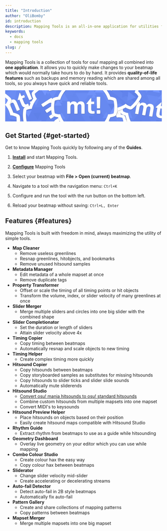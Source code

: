 ```yaml
---
title: "Introduction"
author: "OliBomby"
id: introduction
description: Mapping Tools is an all-in-one application for utilities for mapping in osu!.
keywords:
  - docs
  - mapping tools
slug: /
---
```

Mapping Tools is a collection of tools for osu! mapping all combined into **one application**.
It allows you to quickly make changes to your beatmap which would normally take hours to do by hand.
It provides **quality-of-life features** such as backups and memory reading which are shared among all tools, so you always have quick and reliable tools. 

![Mapping Tools Logo](/img/mt_banner.png)

## Get Started {#get-started}

Get to know Mapping Tools quickly by following any of the **Guides**.


1. [**Install**](02-installation.md) and start Mapping Tools.

2. [**Configure**](02-installation.md#setup) Mapping Tools

3. Select your beatmap with **File > Open (current) beatmap**.

4. Navigate to a tool with the navigation menu: `Ctrl+K`

5. Configure and run the tool with the run button on the bottom left.

6. Reload your beatmap without saving: `Ctrl+L, Enter`

## Features {#features}

Mapping Tools is built with freedom in mind, always maximizing the utility of simple tools.

- **Map Cleaner**
  - Remove useless greenlines
  - Resnap greenlines, hitobjects, and bookmarks
  - Remove unused hitsound samples
- **Metadata Manager**
  - Edit metadata of a whole mapset at once
  - Remove duplicate tags
- **Property Transformer**
  - Offset or scale the timing of all timing points or hit objects
  - Transform the volume, index, or slider velocity of many greenlines at once
- **Slider Merger**
  - Merge multiple sliders and circles into one big slider with the combined shape
- **Slider Completionator**
  - Set the duration or length of sliders
  - Attain slider velocity above 4x
- **Timing Copier**
  - Copy timing between beatmaps
  - Automatically resnap and scale objects to new timing
- **Timing Helper**
  - Create complex timing more quickly
- **Hitsound Copier**
  - Copy hitsounds between beatmaps
  - Copy storyboarded samples as substitutes for missing hitsounds
  - Copy hitsounds to slider ticks and slider slide sounds
  - Automatically mute sliderends
- **Hitsound Studio**
  - [Convert osu! mania hitsounds to osu! standard hitsounds](../04-guides/hs-studio-convert-mania-to-standard.md)
  - Combine custom hitsounds from multiple mapsets into one mapset
  - Convert MIDI's to keysounds
- **Hitsound Preview Helper**
  - Place hitsounds on objects based on their position
  - Easily create hitsound maps compatible with Hitsound Studio
- **Rhythm Guide**
  - Extract rhythm from beatmaps to use as a guide while hitsounding
- **Geometry Dashboard**
  - Overlay live geometry on your editor which you can use while mapping
- **Combo Colour Studio**
  - Create colour hax the easy way
  - Copy colour hax between beatmaps
- **Sliderator**
  - Change slider velocity mid-slider
  - Create accelerating or decelerating streams
- **Auto-fail Detector** 
  - Detect auto-fail in 2B style beatmaps
  - Automatically fix auto-fail
- **Pattern Gallery**
  - Create and share collections of mapping patterns
  - Copy patterns between beatmaps
- **Mapset Merger**
  - Merge multiple mapsets into one big mapset